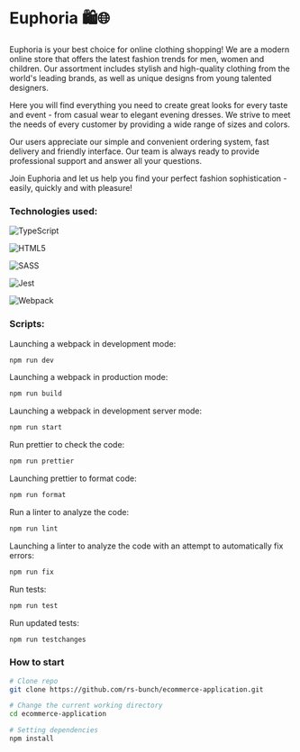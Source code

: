 # Euphoria 🛍️🌐

Euphoria is your best choice for online clothing shopping! We are a modern online store that offers the latest fashion trends for men, women and children. Our assortment includes stylish and high-quality clothing from the world's leading brands, as well as unique designs from young talented designers.

Here you will find everything you need to create great looks for every taste and event - from casual wear to elegant evening dresses. We strive to meet the needs of every customer by providing a wide range of sizes and colors.

Our users appreciate our simple and convenient ordering system, fast delivery and friendly interface. Our team is always ready to provide professional support and answer all your questions.

Join Euphoria and let us help you find your perfect fashion sophistication - easily, quickly and with pleasure!

### Technologies used:

![TypeScript](https://img.shields.io/badge/typescript-%23007ACC.svg?style=for-the-badge&logo=typescript&logoColor=white)

![HTML5](https://img.shields.io/badge/html5-%23E34F26.svg?style=for-the-badge&logo=html5&logoColor=white)

![SASS](https://img.shields.io/badge/SASS-hotpink.svg?style=for-the-badge&logo=SASS&logoColor=white)

![Jest](https://img.shields.io/badge/-jest-%23C21325?style=for-the-badge&logo=jest&logoColor=white)

![Webpack](https://img.shields.io/badge/webpack-%238DD6F9.svg?style=for-the-badge&logo=webpack&logoColor=black)

### Scripts:

Launching a webpack in development mode:

```sh
npm run dev
```

Launching a webpack in production mode:

```sh
npm run build
```

Launching a webpack in development server mode:

```sh
npm run start
```

Run prettier to check the code:

```sh
npm run prettier
```

Launching prettier to format code:

```sh
npm run format
```

Run a linter to analyze the code:

```sh
npm run lint
```

Launching a linter to analyze the code with an attempt to automatically fix errors:

```sh
npm run fix
```

Run tests:

```sh
npm run test
```

Run updated tests:

```sh
npm run testchanges
```

### How to start

```sh
# Clone repo
git clone https://github.com/rs-bunch/ecommerce-application.git

# Change the current working directory
cd ecommerce-application

# Setting dependencies
npm install
```